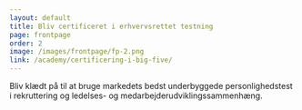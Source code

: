 ```yaml
---
layout: default
title: Bliv certificeret i erhvervsrettet testning
page: frontpage
order: 2
image: /images/frontpage/fp-2.png
link: /academy/certificering-i-big-five/
---
```



Bliv klædt på til at bruge markedets bedst underbyggede personlighedstest i rekruttering og ledelses- og medarbejderudviklingssammenhæng.
